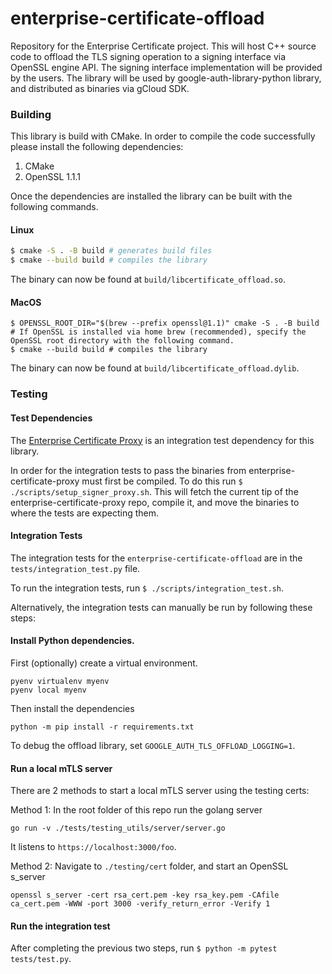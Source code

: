 # enterprise-certificate-offload

Repository for the Enterprise Certificate project. This will host C++ source code to offload the TLS signing operation to a signing interface via OpenSSL engine API. The signing interface implementation will be provided by the users. The library will be used by google-auth-library-python library, and distributed as binaries via gCloud SDK.


### Building

This library is build with CMake. In order to compile the code successfully
please install the following dependencies:

1. CMake
1. OpenSSL 1.1.1

Once the dependencies are installed the library can be built with the following
commands.

#### Linux

```sh
$ cmake -S . -B build # generates build files
$ cmake --build build # compiles the library
```
The binary can now be found at `build/libcertificate_offload.so`.

#### MacOS

```
$ OPENSSL_ROOT_DIR="$(brew --prefix openssl@1.1)" cmake -S . -B build # If OpenSSL is installed via home brew (recommended), specify the OpenSSL root directory with the following command.
$ cmake --build build # compiles the library
```

The binary can now be found at `build/libcertificate_offload.dylib`.


### Testing

#### Test Dependencies

The [Enterprise Certificate Proxy](https://github.com/googleapis/enterprise-certificate-proxy)
is an integration test dependency for this library.

In order for the integration tests to pass the binaries from enterprise-certificate-proxy must first be compiled.
To do this run `$ ./scripts/setup_signer_proxy.sh`. This will fetch the current tip of the
enterprise-certificate-proxy repo, compile it, and move the binaries to where
the tests are expecting them.

#### Integration Tests

The integration tests for the `enterprise-certificate-offload` are in the
`tests/integration_test.py` file.

To run the integration tests, run `$ ./scripts/integration_test.sh`.

Alternatively, the integration tests can manually be run by following these
steps:

#### Install Python dependencies.

First (optionally) create a virtual environment.

```
pyenv virtualenv myenv
pyenv local myenv
```

Then install the dependencies
```
python -m pip install -r requirements.txt
```

To debug the offload library, set `GOOGLE_AUTH_TLS_OFFLOAD_LOGGING=1`.

#### Run a local mTLS server

There are 2 methods to start a local mTLS server using the testing certs:

Method 1: In the root folder of this repo run the golang server
```
go run -v ./tests/testing_utils/server/server.go
```
It listens to `https://localhost:3000/foo`.

Method 2: Navigate to `./testing/cert` folder, and start an OpenSSL s_server
```
openssl s_server -cert rsa_cert.pem -key rsa_key.pem -CAfile ca_cert.pem -WWW -port 3000 -verify_return_error -Verify 1
```

#### Run the integration test

After completing the previous two steps, run `$ python -m pytest tests/test.py`.
